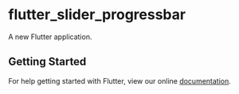 # flutter_slider_progressbar

A new Flutter application.

## Getting Started

For help getting started with Flutter, view our online
[documentation](https://flutter.io/).
